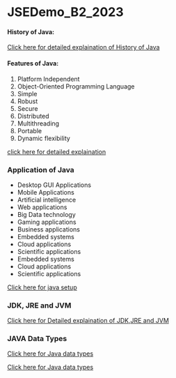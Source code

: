 # JSEDemo_B2_2023
<h4>History of Java:</h4>
<a href="https://www.oracle.com/java/moved-by-java/timeline//">Click here for detailed explaination of History of Java</a>
<h4>Features of Java:</h4>

<ol>
  <li>Platform Independent</li>
  <li>Object-Oriented Programming Language</li>
  <li>Simple</li>
   <li>Robust</li>
   <li>Secure</li>
  <li>Distributed</li>
  <li>Multithreading</li>
  <li>Portable</li>
  <li>Dynamic flexibility</li>   
 </ol>
 
<a href="https://www.geeksforgeeks.org/introduction-to-java/">click here for detailed explaination</a>

<h3>Application of Java</h3>
<ul>
  <li>Desktop GUI Applications</li>
  <li>Mobile Applications</li>
  <li>Artificial intelligence</li>
  <li>Web applications</li>
  <li>Big Data technology</li>
  <li>Gaming applications</li>
  <li>Business applications</li>
  <li>Embedded systems</li>
  <li>Cloud applications</li>
  <li>Scientific applications</li>
   <li>Embedded systems</li>
   <li>Cloud applications</li>
    <li>Scientific applications</li>
</ul>
<a href="JAVA_SETUP.md">Click here for java setup</a>

<h3>JDK, JRE and JVM</h3>
<a href="https://www.geeksforgeeks.org/differences-jdk-jre-jvm/">Click here for Detailed explaination of JDK,JRE and JVM</a>
<h3>JAVA Data Types</h3>



<a href="https://gist.github.com/igorbotian/ace3863672fb182c07ea88c57b355b98/">Click here for Java data types</a>

<a href="https://www.geeksforgeeks.org/data-types-in-java/">Click here for Java data types</a>


